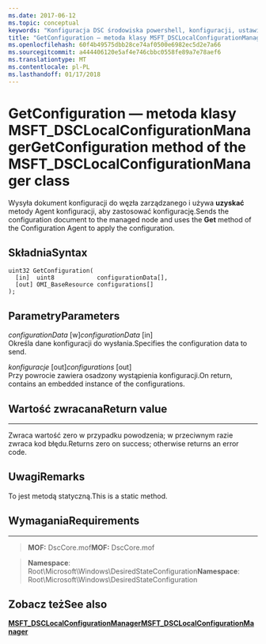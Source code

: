 ```yaml
---
ms.date: 2017-06-12
ms.topic: conceptual
keywords: "Konfiguracja DSC środowiska powershell, konfiguracji, ustawienia"
title: "GetConfiguration — metoda klasy MSFT_DSCLocalConfigurationManager"
ms.openlocfilehash: 60f4b49575dbb28ce74af0500e6982ec5d2e7a66
ms.sourcegitcommit: a444406120e5af4e746cbbc0558fe89a7e78aef6
ms.translationtype: MT
ms.contentlocale: pl-PL
ms.lasthandoff: 01/17/2018
---
```

# <a name="getconfiguration-method-of-the-msftdsclocalconfigurationmanager-class"></a><span data-ttu-id="a83a9-103">GetConfiguration — metoda klasy MSFT_DSCLocalConfigurationManager</span><span class="sxs-lookup"><span data-stu-id="a83a9-103">GetConfiguration method of the MSFT_DSCLocalConfigurationManager class</span></span>

<span data-ttu-id="a83a9-104">Wysyła dokument konfiguracji do węzła zarządzanego i używa **uzyskać** metody Agent konfiguracji, aby zastosować konfigurację.</span><span class="sxs-lookup"><span data-stu-id="a83a9-104">Sends the configuration document to the managed node and uses the **Get** method of the Configuration Agent to apply the configuration.</span></span>

<a name="syntax"></a><span data-ttu-id="a83a9-105">Składnia</span><span class="sxs-lookup"><span data-stu-id="a83a9-105">Syntax</span></span>
------

```mof
uint32 GetConfiguration(
  [in]  uint8            configurationData[],
  [out] OMI_BaseResource configurations[]
);
```

<a name="parameters"></a><span data-ttu-id="a83a9-106">Parametry</span><span class="sxs-lookup"><span data-stu-id="a83a9-106">Parameters</span></span>
----------

<span data-ttu-id="a83a9-107">*configurationData* \[w\]</span><span class="sxs-lookup"><span data-stu-id="a83a9-107">*configurationData* \[in\]</span></span>  
<span data-ttu-id="a83a9-108">Określa dane konfiguracji do wysłania.</span><span class="sxs-lookup"><span data-stu-id="a83a9-108">Specifies the configuration data to send.</span></span>

<span data-ttu-id="a83a9-109">*konfiguracje* \[out\]</span><span class="sxs-lookup"><span data-stu-id="a83a9-109">*configurations* \[out\]</span></span>  
<span data-ttu-id="a83a9-110">Przy powrocie zawiera osadzony wystąpienia konfiguracji.</span><span class="sxs-lookup"><span data-stu-id="a83a9-110">On return, contains an embedded instance of the configurations.</span></span>

## <a name="return-value"></a><span data-ttu-id="a83a9-111">Wartość zwracana</span><span class="sxs-lookup"><span data-stu-id="a83a9-111">Return value</span></span>
------------

<span data-ttu-id="a83a9-112">Zwraca wartość zero w przypadku powodzenia; w przeciwnym razie zwraca kod błędu.</span><span class="sxs-lookup"><span data-stu-id="a83a9-112">Returns zero on success; otherwise returns an error code.</span></span>

## <a name="remarks"></a><span data-ttu-id="a83a9-113">Uwagi</span><span class="sxs-lookup"><span data-stu-id="a83a9-113">Remarks</span></span>

<span data-ttu-id="a83a9-114">To jest metodą statyczną.</span><span class="sxs-lookup"><span data-stu-id="a83a9-114">This is a static method.</span></span>

## <a name="requirements"></a><span data-ttu-id="a83a9-115">Wymagania</span><span class="sxs-lookup"><span data-stu-id="a83a9-115">Requirements</span></span>
------------
><span data-ttu-id="a83a9-116">**MOF:** DscCore.mof</span><span class="sxs-lookup"><span data-stu-id="a83a9-116">**MOF:** DscCore.mof</span></span>

><span data-ttu-id="a83a9-117">**Namespace**: Root\Microsoft\Windows\DesiredStateConfiguration</span><span class="sxs-lookup"><span data-stu-id="a83a9-117">**Namespace**: Root\Microsoft\Windows\DesiredStateConfiguration</span></span>


## <a name="see-also"></a><span data-ttu-id="a83a9-118">Zobacz też</span><span class="sxs-lookup"><span data-stu-id="a83a9-118">See also</span></span>


[<span data-ttu-id="a83a9-119">**MSFT_DSCLocalConfigurationManager**</span><span class="sxs-lookup"><span data-stu-id="a83a9-119">**MSFT_DSCLocalConfigurationManager**</span></span>](msft-dsclocalconfigurationmanager.md)
 

 




